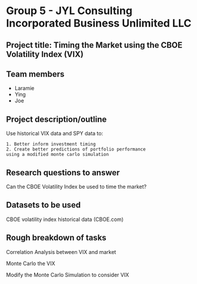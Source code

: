 # Group 5 - JYL Consulting Incorporated Business Unlimited LLC
## Project title: Timing the Market using the CBOE Volatility Index (VIX)
## Team members
* Laramie
* Ying
* Joe

## Project description/outline
Use historical VIX data and SPY data to:

    1. Better inform investment timing
    2. Create better predictions of portfolio performance
    using a modified monte carlo simulation

## Research questions to answer 
Can the CBOE Volatility Index be used to time the market?

## Datasets to be used 
CBOE volatility index historical data (CBOE.com)


## Rough breakdown of tasks
Correlation Analysis between VIX and market

Monte Carlo the VIX

Modify the Monte Carlo Simulation to consider VIX
